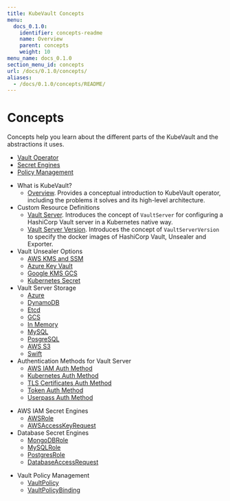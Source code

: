 ```yaml
---
title: KubeVault Concepts
menu:
  docs_0.1.0:
    identifier: concepts-readme
    name: Overview
    parent: concepts
    weight: 10
menu_name: docs_0.1.0
section_menu_id: concepts
url: /docs/0.1.0/concepts/
aliases:
  - /docs/0.1.0/concepts/README/
---
```


# Concepts

Concepts help you learn about the different parts of the KubeVault and the abstractions it uses.

<ul class="nav nav-tabs" id="conceptsTab" role="tablist">
  <li class="nav-item">
    <a class="nav-link active" id="operator-tab" data-toggle="tab" href="#operator" role="tab" aria-controls="operator" aria-selected="true">Vault Operator</a>
  </li>
  <li class="nav-item">
    <a class="nav-link" id="csi-driver-tab" data-toggle="tab" href="#csi-driver" role="tab" aria-controls="csi-driver" aria-selected="false">Secret Engines</a>
  </li>
  <li class="nav-item">
    <a class="nav-link" id="policy-mgr-tab" data-toggle="tab" href="#policy-mgr" role="tab" aria-controls="policy-mgr" aria-selected="false">Policy Management</a>
  </li>
</ul>
<div class="tab-content" id="conceptsTabContent">
  <div class="tab-pane fade show active" id="operator" role="tabpanel" aria-labelledby="operator-tab">

- What is KubeVault?
  - [Overview](/docs/concepts/what-is-kubevault.md). Provides a conceptual introduction to KubeVault operator, including the problems it solves and its high-level architecture.
- Custom Resource Definitions
  - [Vault Server](/docs/concepts/vault-server-crds/vaultserver.md). Introduces the concept of `VaultServer` for configuring a HashiCorp Vault server in a Kubernetes native way.
  - [Vault Server Version](/docs/concepts/vault-server-crds/vaultserverversion.md). Introduces the concept of `VaultServerVersion` to specify the docker images of HashiCorp Vault, Unsealer and Exporter.
- Vault Unsealer Options
  - [AWS KMS and SSM](/docs/concepts/vault-server-crds/unsealer/aws_kms_ssm.md)
  - [Azure Key Vault](/docs/concepts/vault-server-crds/unsealer/azure_key_vault.md)
  - [Google KMS GCS](/docs/concepts/vault-server-crds/unsealer/google_kms_gcs.md)
  - [Kubernetes Secret](/docs/concepts/vault-server-crds/unsealer/kubernetes_secret.md)
- Vault Server Storage
  - [Azure](/docs/concepts/vault-server-crds/storage/azure.md)
  - [DynamoDB](/docs/concepts/vault-server-crds/storage/dynamodb.md)
  - [Etcd](/docs/concepts/vault-server-crds/storage/etcd.md)
  - [GCS](/docs/concepts/vault-server-crds/storage/gcs.md)
  - [In Memory](/docs/concepts/vault-server-crds/storage/inmem.md)
  - [MySQL](/docs/concepts/vault-server-crds/storage/mysql.md)
  - [PosgreSQL](/docs/concepts/vault-server-crds/storage/postgresql.md)
  - [AWS S3](/docs/concepts/vault-server-crds/storage/s3.md)
  - [Swift](/docs/concepts/vault-server-crds/storage/swift.md)
- Authentication Methods for Vault Server
  - [AWS IAM Auth Method](/docs/concepts/vault-server-crds/auth-methods/aws-iam.md)
  - [Kubernetes Auth Method](/docs/concepts/vault-server-crds/auth-methods/kubernetes.md)
  - [TLS Certificates Auth Method](/docs/concepts/vault-server-crds/auth-methods/tls.md)
  - [Token Auth Method](/docs/concepts/vault-server-crds/auth-methods/token.md)
  - [Userpass Auth Method](/docs/concepts/vault-server-crds/auth-methods/userpass.md)

</div>
<div class="tab-pane fade" id="csi-driver" role="tabpanel" aria-labelledby="csi-driver-tab">

- AWS IAM Secret Engines
  - [AWSRole](/docs/concepts/secret-engine-crds/awsrole.md)
  - [AWSAccessKeyRequest](/docs/concepts/secret-engine-crds/awsaccesskeyrequest.md)
- Database Secret Engines
  - [MongoDBRole](/docs/concepts/database-crds/mongodb.md)
  - [MySQLRole](/docs/concepts/database-crds/mysql.md)
  - [PostgresRole](/docs/concepts/database-crds/postgresrole.md)
  - [DatabaseAccessRequest](/docs/concepts/database-crds/databaseaccessrequest.md)

</div>

<div class="tab-pane fade" id="policy-mgr" role="tabpanel" aria-labelledby="policy-mgr-tab">

- Vault Policy Management
  - [VaultPolicy](/docs/concepts/policy-crds/vaultpolicy.md)
  - [VaultPolicyBinding](/docs/concepts/policy-crds/vaultpolicybinding.md)

</div>

